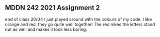 ## MDDN 242 2021 Assignment 2

end of class 20/04
I just played around with the colours of my code. I like orange and red, they go quite well together! The red mkes the letters stand out as well and makes it look less boring. 